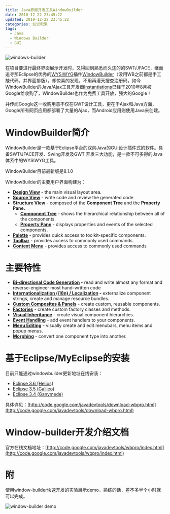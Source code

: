 ```yaml
---
title: Java界面开发工具WindowBuilder
date: 2010-12-22 23:45:22
updated: 2010-12-22 23:45:22
categories: 知识积累
tags:
  - Java
  - Windows Builder
  - GUI
---
```

![windows-builder](https://ws2.sinaimg.cn/large/006tNbRwly1fynz8c4114g306s041746.gif)

在项目要进行最终界面展示开发时，又得回到熟悉而久违的的SWT/JFACE，继而追寻那Eclipse的优秀的[WYSIWYG](http://baike.baidu.com/view/6326.htm)插件[WindowBuilder](http://code.google.com/javadevtools/wbpro/index.html)（没用WB之前都是手工敲代码，并界面排版），却惊喜的发现，不用再漫天搜查注册码，如今WindowBuilder的Java/Ajax工具开发商[Instantiations](http://www.instantiations.com/)已经于2010年8月被Google给收购了，WindowBuilder也作为免费工具开放，强大的Google！

并传闻Google这一收购用意不仅在GWT设计工具，更在于Ajax和Java方面，Google所有网页应用都部署了大量的Ajax，而Android应用则使用Java来创建。

<!-- more -->

# WindowBuilder简介

WindowBuilder是一款基于Eclipse平台的双向Java的GUI设计插件式的软件。具备SWT/JFACE开发、Swing开发及GWT 开发三大功能，是一款不可多得的Java体系中的WYSIWYG工具。

WindowBuilder目前最新版是8.1.0

WindowBuilder的主要用户界面构建为：

* **[Design View](http://code.google.com/javadevtools/wbpro/userinterface/design_view.html)** \- the main visual layout area.
* **[Source View](http://code.google.com/javadevtools/wbpro/userinterface/source_view.html)** \- write code and review the generated code
* **[Structure View](http://code.google.com/javadevtools/wbpro/userinterface/structure_view.html)** \- composed of the **Component Tree** and the **Property Pane.**
  * **[Component Tree](http://code.google.com/javadevtools/wbpro/userinterface/component_tree.html)** \- shows the hierarchical relationship between all of the components.
  * **[Property Pane](http://code.google.com/javadevtools/wbpro/userinterface/property_pane.html)** \- displays properties and events of the selected components.
* **[Palette](http://code.google.com/javadevtools/wbpro/userinterface/palette.html)** \- provides quick access to toolkit-specific components.
* **[Toolbar](http://code.google.com/javadevtools/wbpro/userinterface/toolbar.html)** \- provides access to commonly used commands.
* **[Context Menu](http://code.google.com/javadevtools/wbpro/userinterface/context_menu.html)** \- provides access to commonly used commands

# 主要特性

* **[Bi-directional Code Generation](http://code.google.com/javadevtools/wbpro/features/bidirectional.html) \-** read and write almost any format and reverse-engineer most hand-written code
* **[Internationalization (i18n) / Localization](http://code.google.com/javadevtools/wbpro/features/internationalization.html) \-** externalize component strings, create and manage resource bundles.
* **[Custom Composites & Panels](http://code.google.com/javadevtools/wbpro/features/custom_composites.html)** \- create custom, reusable components.
* **[Factories](http://code.google.com/javadevtools/wbpro/features/factories.html)** \- create custom factory classes and methods.
* **[Visual Inheritance](http://code.google.com/javadevtools/wbpro/features/visual_inheritance.html)** \- create visual component hierarchies.
* **[Event Handling](http://code.google.com/javadevtools/wbpro/features/event_handling.html)** \- add event handlers to your components.
* **[Menu Editing](http://code.google.com/javadevtools/wbpro/features/menu_editing.html)** \- visually create and edit menubars, menu items and popup menus.
* **[Morphing](http://code.google.com/javadevtools/wbpro/features/morphing.html)** \- convert one component type into another.

# 基于Eclipse/MyEclipse的安装

目前只能通过windowbuilder更新地址在线安装：  

* [Eclipse 3.6 (Helios)](http://dl.google.com/eclipse/inst/d2wbpro/latest/3.6)  
* [Eclipse 3.5 (Galileo)](http://dl.google.com/eclipse/inst/d2wbpro/latest/3.5)  
* [Eclipse 3.4 (Ganymede)](http://dl.google.com/eclipse/inst/d2wbpro/latest/3.4)

具体详见：[http://code.google.com/javadevtools/download-wbpro.html](http://code.google.com/javadevtools/download-wbpro.html)

# Window-builder开发介绍文档

官方在线文档地址：[http://code.google.com/javadevtools/wbpro/index.html](http://code.google.com/javadevtools/wbpro/index.html)

# 附

使用window-builder快速开发的实验展示demo，熟练的话，差不多半个小时就可以完成。

![window-builder demo](https://ws2.sinaimg.cn/large/006tNbRwly1fynzc4xns3j30ec08n74z.jpg)